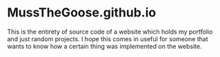 # MussTheGoose.github.io

This is the entirety of source code of a website which holds my portfolio and just random projects.
I hope this comes in useful for someone that wants to know how a certain thing was implemented on
the website.
